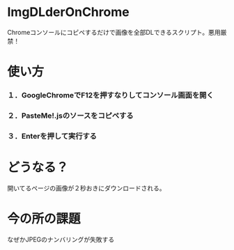 # ImgDLderOnChrome
Chromeコンソールにコピペするだけで画像を全部DLできるスクリプト。悪用厳禁！

# 使い方

### １．GoogleChromeでF12を押すなりしてコンソール画面を開く
### ２．PasteMe!.jsのソースをコピペする
### ３．Enterを押して実行する

# どうなる？

開いてるページの画像が２秒おきにダウンロードされる。

# 今の所の課題

なぜかJPEGのナンバリングが失敗する